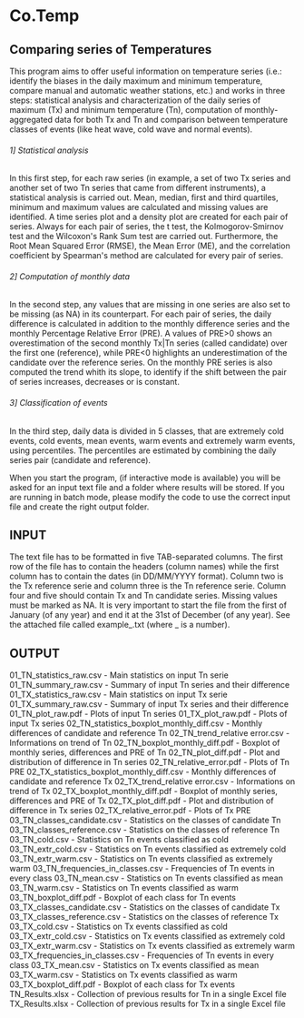 # Co.Temp
## Comparing series of Temperatures

This program aims to offer useful information on temperature series (i.e.: identify the biases in the daily maximum and minimum temperature, compare manual and automatic weather stations, etc.) and works in three steps: statistical analysis and characterization of the daily series of maximum (Tx) and minimum temperature (Tn), computation of monthly-aggregated data for both Tx and Tn and comparison between temperature classes of events (like heat wave, cold wave and normal events).

###### 1] Statistical analysis
In this first step, for each raw series (in example, a set of two Tx series and another set of two Tn series that came from different instruments), a statistical analysis is carried out. Mean, median, first and third quartiles, minimum and maximum values are calculated and missing values are identified. A time series plot and a density plot are created for each pair of series. Always for each pair of series, the t test, the Kolmogorov-Smirnov test and the Wilcoxon's Rank Sum test are carried out. Furthermore, the Root Mean Squared Error (RMSE), the Mean Error (ME), and the correlation coefficient by Spearman's method are calculated for every pair of series.

###### 2] Computation of monthly data
In the second step, any values that are missing in one series are also set to be missing (as NA) in its counterpart. For each pair of series, the daily difference is calculated in addition to the monthly difference series and the monthly Percentage Relative Error (PRE). A values of PRE>0 shows an overestimation of the second monthly Tx|Tn series (called candidate) over the first one (reference), while PRE<0 highlights an underestimation of the candidate over the reference series. On the monthly PRE series is also computed the trend whith its slope, to identify if the shift between the pair of series increases, decreases or is constant.

###### 3] Classification of events
In the third step, daily data is divided in 5 classes, that are extremely cold events, cold events, mean events, warm events and extremely warm events, using percentiles. The percentiles are estimated by combining the daily series pair (candidate and reference). 

When you start the program, (if interactive mode is available) you will be asked for an input text file and a folder where results will be stored. If you are running in batch mode, please modify the code to use the correct input file and create the right output folder.

## INPUT
The text file has to be formatted in five TAB-separated columns. The first row of the file has to contain the headers (column names) while the first column has to contain the dates (in DD/MM/YYYY format). Column two is the Tx reference serie and column three is the Tn reference serie. Column four and five should contain Tx and Tn candidate series. Missing values must be marked as NA. It is very important to start the file from the first of January (of any year) and end it at the 31st of December (of any year). See the attached file called example_.txt (where _ is a number).

## OUTPUT
01_TN_statistics_raw.csv - Main statistics on input Tn serie
01_TN_summary_raw.csv - Summary of input Tn series and their difference
01_TX_statistics_raw.csv - Main statistics on input Tx serie
01_TX_summary_raw.csv - Summary of input Tx series and their difference
01_TN_plot_raw.pdf - Plots of input Tn series
01_TX_plot_raw.pdf - Plots of input Tx series
02_TN_statistics_boxplot_monthly_diff.csv - Monthly differences of candidate and reference Tn
02_TN_trend_relative error.csv - Informations on trend of Tn
02_TN_boxplot_monthly_diff.pdf - Boxplot of monthly series, differences and PRE of Tn
02_TN_plot_diff.pdf - Plot and distribution of difference in Tn series
02_TN_relative_error.pdf - Plots of Tn PRE
02_TX_statistics_boxplot_monthly_diff.csv - Monthly differences of candidate and reference Tx
02_TX_trend_relative error.csv - Informations on trend of Tx
02_TX_boxplot_monthly_diff.pdf - Boxplot of monthly series, differences and PRE of Tx
02_TX_plot_diff.pdf - Plot and distribution of difference in Tx series
02_TX_relative_error.pdf - Plots of Tx PRE
03_TN_classes_candidate.csv - Statistics on the classes of candidate Tn
03_TN_classes_reference.csv - Statistics on the classes of reference Tn
03_TN_cold.csv - Statistics on Tn events classified as cold
03_TN_extr_cold.csv - Statistics on Tn events classified as extremely cold
03_TN_extr_warm.csv - Statistics on Tn events classified as extremely warm
03_TN_frequencies_in_classes.csv - Frequencies of Tn events in every class
03_TN_mean.csv - Statistics on Tn events classified as mean
03_TN_warm.csv - Statistics on Tn events classified as warm
03_TN_boxplot_diff.pdf - Boxplot of each class for Tn events
03_TX_classes_candidate.csv - Statistics on the classes of candidate Tx
03_TX_classes_reference.csv - Statistics on the classes of reference Tx
03_TX_cold.csv - Statistics on Tx events classified as cold
03_TX_extr_cold.csv - Statistics on Tx events classified as extremely cold
03_TX_extr_warm.csv - Statistics on Tx events classified as extremely warm
03_TX_frequencies_in_classes.csv - Frequencies of Tn events in every class
03_TX_mean.csv - Statistics on Tx events classified as mean
03_TX_warm.csv - Statistics on Tx events classified as warm
03_TX_boxplot_diff.pdf - Boxplot of each class for Tx events
TN_Results.xlsx - Collection of previous results for Tn in a single Excel file
TX_Results.xlsx - Collection of previous results for Tx in a single Excel file
